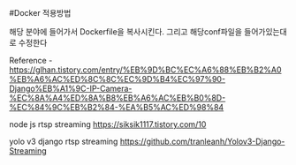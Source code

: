#Docker 적용방법

해당 분야에 들어가서 Dockerfile을 복사시킨다. 그리고 해당conf파일을 들어가있는대로 수정한다


Reference
-https://glhan.tistory.com/entry/%EB%9D%BC%EC%A6%88%EB%B2%A0%EB%A6%AC%ED%8C%8C%EC%9D%B4%EC%97%90-Django%EB%A1%9C-IP-Camera-%EC%8A%A4%ED%8A%B8%EB%A6%AC%EB%B0%8D-%EC%84%9C%EB%B2%84-%EA%B5%AC%ED%98%84

node js rtsp streaming
https://siksik1117.tistory.com/10

yolo v3 django rtsp streaming https://github.com/tranleanh/Yolov3-Django-Streaming

